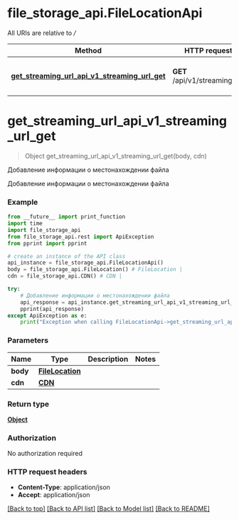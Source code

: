 # file_storage_api.FileLocationApi

All URIs are relative to */*

Method | HTTP request | Description
------------- | ------------- | -------------
[**get_streaming_url_api_v1_streaming_url_get**](FileLocationApi.md#get_streaming_url_api_v1_streaming_url_get) | **GET** /api/v1/streaming_url | Добавление информации о местонахождении файла

# **get_streaming_url_api_v1_streaming_url_get**
> Object get_streaming_url_api_v1_streaming_url_get(body, cdn)

Добавление информации о местонахождении файла

Добавление информации о местонахождении файла

### Example
```python
from __future__ import print_function
import time
import file_storage_api
from file_storage_api.rest import ApiException
from pprint import pprint

# create an instance of the API class
api_instance = file_storage_api.FileLocationApi()
body = file_storage_api.FileLocation() # FileLocation | 
cdn = file_storage_api.CDN() # CDN | 

try:
    # Добавление информации о местонахождении файла
    api_response = api_instance.get_streaming_url_api_v1_streaming_url_get(body, cdn)
    pprint(api_response)
except ApiException as e:
    print("Exception when calling FileLocationApi->get_streaming_url_api_v1_streaming_url_get: %s\n" % e)
```

### Parameters

Name | Type | Description  | Notes
------------- | ------------- | ------------- | -------------
 **body** | [**FileLocation**](FileLocation.md)|  | 
 **cdn** | [**CDN**](.md)|  | 

### Return type

[**Object**](Object.md)

### Authorization

No authorization required

### HTTP request headers

 - **Content-Type**: application/json
 - **Accept**: application/json

[[Back to top]](#) [[Back to API list]](../README.md#documentation-for-api-endpoints) [[Back to Model list]](../README.md#documentation-for-models) [[Back to README]](../README.md)


